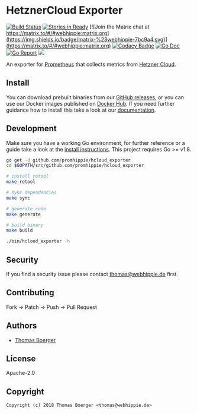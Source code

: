 # HetznerCloud Exporter

[![Build Status](http://github.dronehippie.de/api/badges/promhippie/hcloud_exporter/status.svg)](http://github.dronehippie.de/promhippie/hcloud_exporter)
[![Stories in Ready](https://badge.waffle.io/promhippie/hcloud_exporter.svg?label=ready&title=Ready)](http://waffle.io/promhippie/hcloud_exporter)
[![Join the Matrix chat at https://matrix.to/#/#webhippie:matrix.org](https://img.shields.io/badge/matrix-%23webhippie-7bc9a4.svg)](https://matrix.to/#/#webhippie:matrix.org)
[![Codacy Badge](https://api.codacy.com/project/badge/Grade/92400592c23c4ea4bd3cf2448eb110ef)](https://www.codacy.com/app/promhippie/hcloud_exporter?utm_source=github.com&amp;utm_medium=referral&amp;utm_content=promhippie/hcloud_exporter&amp;utm_campaign=Badge_Grade)
[![Go Doc](https://godoc.org/github.com/promhippie/hcloud_exporter?status.svg)](http://godoc.org/github.com/promhippie/hcloud_exporter)
[![Go Report](http://goreportcard.com/badge/github.com/promhippie/hcloud_exporter)](http://goreportcard.com/report/github.com/promhippie/hcloud_exporter)
[![](https://images.microbadger.com/badges/image/promhippie/hcloud-exporter.svg)](http://microbadger.com/images/promhippie/hcloud-exporter "Get your own image badge on microbadger.com")

An exporter for [Prometheus](https://prometheus.io/) that collects metrics from [Hetzner Cloud](https://console.hetzner.cloud).


## Install

You can download prebuilt binaries from our [GitHub releases](https://github.com/promhippie/hcloud_exporter/releases), or you can use our Docker images published on [Docker Hub](https://hub.docker.com/r/promhippie/hcloud_exporter/tags/). If you need further guidance how to install this take a look at our [documentation](https://promhippie.github.io/hcloud_exporter/#getting-started).


## Development

Make sure you have a working Go environment, for further reference or a guide take a look at the [install instructions](http://golang.org/doc/install.html). This project requires Go >= v1.8.

```bash
go get -d github.com/promhippie/hcloud_exporter
cd $GOPATH/src/github.com/promhippie/hcloud_exporter

# install retool
make retool

# sync dependencies
make sync

# generate code
make generate

# build binary
make build

./bin/hcloud_exporter -h
```


## Security

If you find a security issue please contact thomas@webhippie.de first.


## Contributing

Fork -> Patch -> Push -> Pull Request


## Authors

* [Thomas Boerger](https://github.com/tboerger)


## License

Apache-2.0


## Copyright

```
Copyright (c) 2018 Thomas Boerger <thomas@webhippie.de>
```
